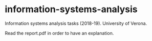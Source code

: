 # information-systems-analysis

Information systems analysis tasks (2018-19). University of Verona.

Read the report.pdf in order to have an explanation.
